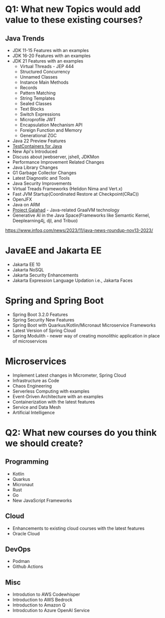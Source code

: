 # Q1: What new Topics would add value to these existing courses?

## Java Trends
- JDK 11-15 Features with an examples
- JDK 16-20 Features with an examples
- JDK 21 Features with an examples
   - Virtual Threads - JEP 444
   - Structured Concurrency
   - Unnamed Classes
   - Instance Main Methods
   - Records
   - Pattern Matching
   - String Templates
   - Sealed Classes
   - Text Blocks
   - Switch Expressions
   - Microprofile JWT
   - Encapsulation Mechanism API
   - Foreign Function and Memory
   - Generational ZGC
- Java 22 Preview Features
- [TestContainers for Java](https://github.com/testcontainers/testcontainers-java/blob/main/README.md)
- New Api's Introduced
- Discuss about jwebserver, jshell, JDKMon
- Performance Improvement Related Changes
- Java Library Changes
- G1 Garbage Collector Changes
- Latest Diagnostic and Tools
- Java Security Improvements
- Virtual Treads Frameworks (Helidon Nima and Vert.x)
- Fast JVM Startup(Coordinated Restore at Checkpoint(CRaC))
- OpenJFX
- Java on ARM
- [Project Galahad](https://openjdk.org/projects/galahad/) - Java-related GraalVM technology
- Generative AI in the Java Space(Frameworks like Semantic Kernel, Deeplearning4j, djl, and Tribuo)

https://www.infoq.com/news/2023/11/java-news-roundup-nov13-2023/

# JavaEE and Jakarta EE
- Jakarta EE 10
- Jakarta NoSQL
- Jakarta Security Enhancements
- Jakarta Expression Language Updation i.e., Jakarta Faces

# Spring and Spring Boot
- Spring Boot 3.2.0 Features
- Spring Security New Features
- Spring Boot with Quarkus/Kotlin/Micronaut Microservice Frameworks
- Latest Version of Spring Cloud
- Spring Modulith - newer way of creating monolithic application in place of microservices

# Microservices
- Implement Latest changes in Micrometer, Spring Cloud
- Infrastructure as Code
- Chaos Engineering
- Serverless Computing with examples
- Event-Driven Architecture with an examples
- Containerization with the latest features
- Service and Data Mesh
- Artificial Intelligence

# Q2: What new courses do you think we should create?

## Programming
- Kotlin
- Quarkus
- Micronaut
- Rust
- Go
- New JavaScript Frameworks

## Cloud
- Enhancements to existing cloud courses with the latest features
- Oracle Cloud

## DevOps

- Podman
- Github Actions

## Misc
- Introdution to AWS Codewhisper
- Introduction to AWS Bedrock
- Introduction to Amazon Q
- Introdcution to Azure OpenAI Service

